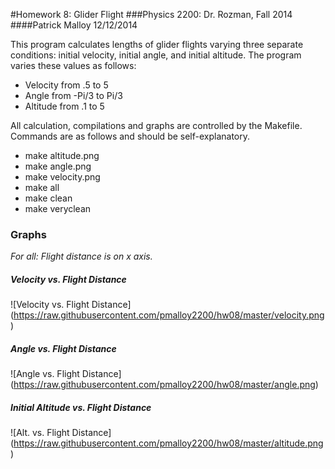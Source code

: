 #Homework 8: Glider Flight
###Physics 2200: Dr. Rozman, Fall 2014
####Patrick Malloy   12/12/2014

This program calculates lengths of glider flights varying three 
separate conditions: initial velocity, initial angle, and initial
altitude. The program varies these values as follows:

- Velocity from .5 to 5
- Angle from -Pi/3 to Pi/3
- Altitude from .1 to 5

All calculation, compilations and graphs are controlled by the 
Makefile. Commands are as follows and should be self-explanatory.

- make altitude.png
- make angle.png
- make velocity.png
- make all
- make clean
- make veryclean

### Graphs
*For all: Flight distance is on x axis.*


##### Velocity vs. Flight Distance
![Velocity vs. Flight Distance]
(https://raw.githubusercontent.com/pmalloy2200/hw08/master/velocity.png)

##### Angle vs. Flight Distance
![Angle vs. Flight Distance]
(https://raw.githubusercontent.com/pmalloy2200/hw08/master/angle.png)

##### Initial Altitude vs. Flight Distance
![Alt. vs. Flight Distance]
(https://raw.githubusercontent.com/pmalloy2200/hw08/master/altitude.png)


